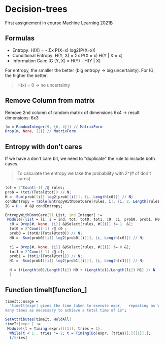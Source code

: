 # Decision-trees
First assignement in course Machine Learning 2021B

## Formulas

* Entropy: H(X) = - Σx P(X=x) log2(P(X=x))
* Conditional Entropy: H(Y, X) = Σx P(X = x) H(Y | X = x)
* Information Gain: IG (Y, X) = H(Y) - H(Y | X)

For entropy, the smaller the better (big entropy -> big uncertainty). For IG, the higher the better. 
> H(x) = 0 -> no uncertainty

## Remove Column from matrix
Remove 2nd column of random matrix of dimensions 6x4 -> result dimensions: 6x3 
```mathematica
(m = RandomInteger[9, {6, 4}]) // MatrixForm
Drop[m, None, {2}] // MatrixForm
```

## Entropy with don't cares
If we have a don't care bit, we need to "duplicate" the rule to include both cases. 
> To calculate the entropy we take the probability with 2^(# of don't cares)
```mathematica
tot = 2^Count[-1] /@ rules;
prob = (tot/(Total@tot)) // N;
H = -Sum[prob[[i]] log2[prob[[i]]], {i, Length[c0]}] // N;
condEntropy = Table[EntropyWithDontCare[rules, i], {i, 2, Length[rules[[1]]]}];
IG = H - # &@ condEntropy;
```
```mathematica
EntropyWithDontCare[li_List, ind_Integer] :=
 Module[{list = li, i = ind, tot, tot0, tot1, c0, c1, prob0, prob1, H0, H1, H},
  c0 = Drop[#, None, {i}] &@Select[rules, #[[i]] != 1  &];
  tot0 = 2^Count[-1] /@ c0 ;
  prob0 = (tot0/(Total@tot0)) // N;
  H0 = -Sum[prob0[[i]] log2[prob0[[i]]], {i, Length[c0]}] // N;
  
  c1 = Drop[#, None, {i}] &@Select[rules, #[[i]] != 0 &];
  tot1 = 2^Count[-1] /@ c1;
  prob1 = (tot1/(Total@tot1)) // N;
  H1 = -Sum[prob1[[i]] log2[prob1[[i]]], {i, Length[c1]}] // N;
  
  H = ((Length[c0]/Length[li]) H0 + (Length[c1]/Length[li]) H1) // N
  ]
```

## Function timeIt[function_]
```mathematica
timeIt::usage = 
  "timeIt[expr] gives the time taken to execute expr,   repeating as \
many times as necessary to achieve a total time of 1s";

SetAttributes[timeIt, HoldAll]
timeIt[expr_] := 
 Module[{t = Timing[expr;][[1]], tries = 1}, 
  While[t < 1., tries *= 2; t = Timing[Do[expr, {tries}];][[1]];];
  t/tries]
```
